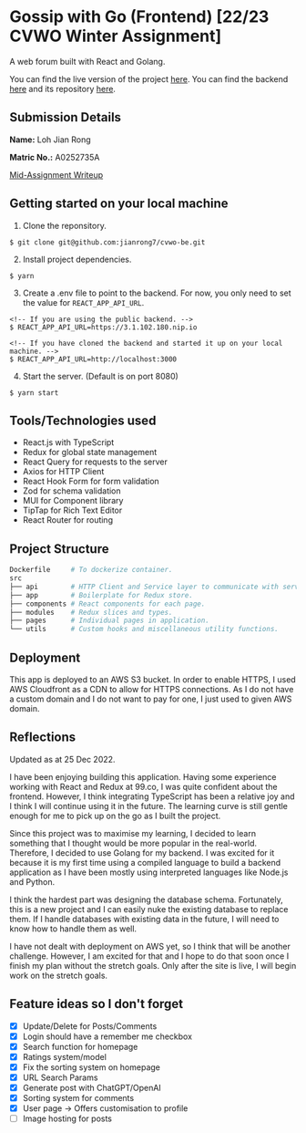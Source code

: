 # Gossip with Go (Frontend) [22/23 CVWO Winter Assignment]

A web forum built with React and Golang.

You can find the live version of the project [here](https://d3mj3t330xelda.cloudfront.net).
You can find the backend [here](https://3.1.102.180.nip.io) and its repository [here](https://github.com/jianrong7/cvwo-be).

## Submission Details

**Name:** Loh Jian Rong

**Matric No.:** A0252735A

[Mid-Assignment Writeup](https://docs.google.com/document/d/1-RYiu5qhJFxY_yzrtO3-t6H8u4rrveW-IbFkb_v6Nwo/edit?usp=sharing)

## Getting started on your local machine

1. Clone the reponsitory.

```
$ git clone git@github.com:jianrong7/cvwo-be.git
```

2. Install project dependencies.

```
$ yarn
```

3. Create a .env file to point to the backend. For now, you only need to set the value for `REACT_APP_API_URL`.

```
<!-- If you are using the public backend. -->
$ REACT_APP_API_URL=https://3.1.102.180.nip.io

<!-- If you have cloned the backend and started it up on your local machine. -->
$ REACT_APP_API_URL=http://localhost:3000
```

4. Start the server. (Default is on port 8080)

```
$ yarn start
```

## Tools/Technologies used

- React.js with TypeScript
- Redux for global state management
- React Query for requests to the server
- Axios for HTTP Client
- React Hook Form for form validation
- Zod for schema validation
- MUI for Component library
- TipTap for Rich Text Editor
- React Router for routing

## Project Structure

```sh
Dockerfile     # To dockerize container.
src
├── api        # HTTP Client and Service layer to communicate with server.
├── app        # Boilerplate for Redux store.
├── components # React components for each page.
├── modules    # Redux slices and types.
├── pages      # Individual pages in application.
└── utils      # Custom hooks and miscellaneous utility functions.
```

## Deployment

This app is deployed to an AWS S3 bucket. In order to enable HTTPS, I used AWS Cloudfront as a CDN to allow for HTTPS connections. As I do not have a custom domain and I do not want to pay for one, I just used to given AWS domain.

## Reflections

Updated as at 25 Dec 2022.

I have been enjoying building this application. Having some experience working with React and Redux at 99.co, I was quite confident about the frontend. However, I think integrating TypeScript has been a relative joy and I think I will continue using it in the future. The learning curve is still gentle enough for me to pick up on the go as I built the project.

Since this project was to maximise my learning, I decided to learn something that I thought would be more popular in the real-world. Therefore, I decided to use Golang for my backend. I was excited for it because it is my first time using a compiled language to build a backend application as I have been mostly using interpreted languages like Node.js and Python.

I think the hardest part was designing the database schema. Fortunately, this is a new project and I can easily nuke the existing database to replace them. If I handle databases with existing data in the future, I will need to know how to handle them as well.

I have not dealt with deployment on AWS yet, so I think that will be another challenge. However, I am excited for that and I hope to do that soon once I finish my plan without the stretch goals. Only after the site is live, I will begin work on the stretch goals.

## Feature ideas so I don't forget

- [x] Update/Delete for Posts/Comments
- [x] Login should have a remember me checkbox
- [x] Search function for homepage
- [x] Ratings system/model
- [x] Fix the sorting system on homepage
- [x] URL Search Params
- [x] Generate post with ChatGPT/OpenAI
- [x] Sorting system for comments
- [x] User page -> Offers customisation to profile
- [ ] Image hosting for posts
